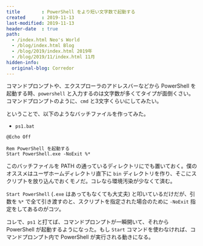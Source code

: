 ```yaml
---
title        : PowerShell をより短い文字数で起動する
created      : 2019-11-13
last-modified: 2019-11-13
header-date  : true
path:
  - /index.html Neo's World
  - /blog/index.html Blog
  - /blog/2019/index.html 2019年
  - /blog/2019/11/index.html 11月
hidden-info:
  original-blog: Corredor
---
```


コマンドプロンプトや、エクスプローラのアドレスバーなどから PowerShell を起動する時、`powershell` と入力するのは文字数が多くてタイプが面倒くさい。コマンドプロンプトのように、`cmd` と3文字くらいにしてみたい。

ということで、以下のようなバッチファイルを作ってみた。

- `ps1.bat`

```batch
@Echo Off

Rem PowerShell を起動する
Start PowerShell.exe -NoExit %*
```

このバッチファイルを PATH の通っているディレクトリにでも置いておく。僕のオススメはユーザホームディレクトリ直下に `bin` ディレクトリを作り、そこにスクリプトを放り込んでおくモノだ。コレなら環境汚染が少なくて済む。

`Start PowerShell` (`.exe` はあってもなくても大丈夫) と叩いているだけだが、引数を `%*` で全て引き渡すのと、スクリプトを指定された場合のために `-NoExit` 指定をしてあるのがコツ。

コレで、`ps1` と打てば、コマンドプロンプトが一瞬開いて、それから PowerShell が起動するようになった。もし `Start` コマンドを使わなければ、コマンドプロンプト内で PowerShell が実行される動きになる。
